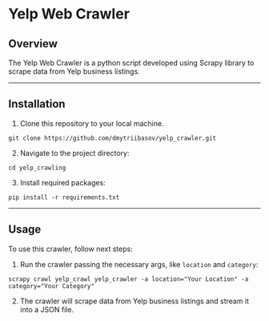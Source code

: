 # Yelp Web Crawler

## Overview
The Yelp Web Crawler is a python script developed using Scrapy library to scrape data from Yelp
business listings.

***
## Installation
1. Clone this repository to your local machine.
```shell
git clone https://github.com/dmytriibasov/yelp_crawler.git
```
2. Navigate to the project directory:  
```shell 
cd yelp_crawling
```
3. Install required packages:  
```shell 
pip install -r requirements.txt
```
***
## Usage
To use this crawler, follow next steps:
1. Run the crawler passing the necessary args, like `location` and `category`:  
```shell
scrapy crawl yelp_crawl yelp_crawler -a location="Your Location" -a category="Your Category"
```
2. The crawler will scrape data from Yelp business listings and stream it into a JSON file.
